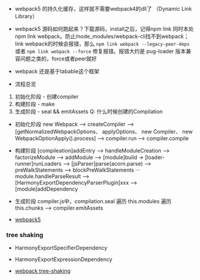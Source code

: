 - webpack5 的持久化缓存，这样就不需要webpack4的dll了 （Dynamic Link Library）
- webpack5 源码如何跑起来？下载源码，install之后，记得npm link 同时本处 npm link webpack。防止/node_modules/webpack-cli找不到webpack；link webpack的时候会报错，那么 `npm link webpack --legacy-peer-deps` 或者 `npm link webpack --force` 修复报错。报错大约是 pug-loader 版本兼容问题之类的，force或者peer就好

- webpack 还是基于tabable这个框架


- 流程总览
1. 初始化阶段 - 创建compiler
2. 构建阶段 - make
3. 生成阶段 - seal && emitAssets
Q: 什么时候创建的Compilation

- 初始化阶段
new Webpack --> createCompiler --> [getNormalizedWebpackOptions、 applyOptions、 new Compiler、 new WebpackOptionApply().process] --> compiler.run --> compiler.compile

- 构建阶段
[compileation]addEntry --> handleModuleCreation --> factorizeModule --> addModule --> [module]build -> [loader-runner]runLoaders --> [jsParser]parse(acorn.parse) --> preWalkStatements --> blockPreWalkStatements ··· module.handleParseResult --> [HarmonyExportDependencyParserPlugin]xxx --> [module]addDependency

- 生成阶段 compiler.js中，compilation.seal
遍历 this.modules  遍历 this.chunks --> compiler.emitAssets



- [webpack5](https://mp.weixin.qq.com/s/SbJNbSVzSPSKBe2YStn2Zw)


### tree shaking
- HarmonyExportSpecifierDependency
- HarmonyExportExpressionDependency

-  [webpack tree-shaking](https://juejin.cn/post/7002410645316436004)